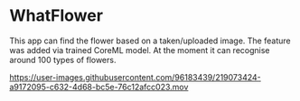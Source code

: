 # WhatFlower
This app can find the flower based on a taken/uploaded image. The feature was added via trained CoreML model. At the moment it can recognise around 100 types of flowers.



https://user-images.githubusercontent.com/96183439/219073424-a9172095-c632-4d68-bc5e-76c12afcc023.mov

